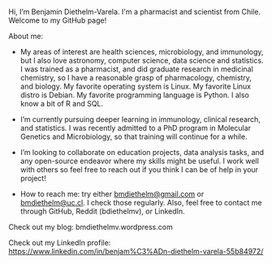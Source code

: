 Hi, I’m Benjamin Diethelm-Varela. I'm a pharmacist and scientist from Chile. Welcome to my GitHub page!

About me: 

- My areas of interest are health sciences, microbiology, and immunology, but I also love astronomy, computer science, data science and statistics.
I was trained as a pharmacist, and did graduate research in medicinal chemistry, so I have a reasonable grasp of pharmacology, chemistry, and biology.
My favorite operating system is Linux. My favorite Linux distro is Debian. My favorite programming language is Python. 
I also know a bit of R and SQL.

- I’m currently pursuing deeper learning in immunology, clinical research, and statistics. I was recently admitted to a PhD program in Molecular Genetics and Microbiology, so that training will continue for a while.

- I’m looking to collaborate on education projects, data analysis tasks, and any open-source endeavor where my skills might be useful. I work well
with others so feel free to reach out if you think I can be of help in your project!

- How to reach me: try either bmdiethelm@gmail.com or bmdiethelm@uc.cl. I check those regularly. Also, feel free to contact me through GitHub, Reddit
(bdiethelmv), or LinkedIn.

Check out my blog: bmdiethelmv.wordpress.com

Check out my LinkedIn profile: https://www.linkedin.com/in/benjam%C3%ADn-diethelm-varela-55b84972/

<!---
bdiethelmv/bdiethelmv is a ✨ special ✨ repository because its `README.md` (this file) appears on your GitHub profile.
You can click the Preview link to take a look at your changes.
--->
